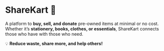# ShareKart 🛒  

A platform to **buy, sell, and donate** pre-owned items at minimal or no cost. Whether it’s **stationery, books, clothes, or essentials**, ShareKart connects those who have with those who need.  

💡 **Reduce waste, share more, and help others!**  
